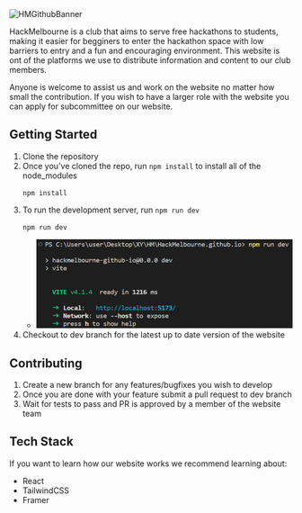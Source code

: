 <img alt="HMGithubBanner" src="https://github.com/HackMelbourne/HackMelbourne.github.io/assets/30622247/d4a1d2f3-5ff4-4d9c-b38b-744b1584541f">

HackMelbourne is a club that aims to serve free hackathons to students, making it easier for begginers to enter the hackathon space with low barriers to entry and a fun and encouraging environment. This website is ont of the platforms we use to distribute information and content to our club members.

Anyone is welcome to assist us and work on the website no matter how small the contribution. If you wish to have a larger role with the website you can apply for subcommittee on our website.

## Getting Started
1. Clone the repository
2. Once you've cloned the repo, run `npm install` to install all of the node_modules
    ```
    npm install
    ```
3. To run the development server, run `npm run dev`
    ```
    npm run dev
    ```
    * ![](./doc/2023-03-30-21-54-26.png)
4. Checkout to dev branch for the latest up to date version of the website

## Contributing
1. Create a new branch for any features/bugfixes you wish to develop
2. Once you are done with your feature submit a pull request to dev branch
3. Wait for tests to pass and PR is approved by a member of the website team

## Tech Stack
If you want to learn how our website works we recommend learning about:

- React
- TailwindCSS
- Framer

